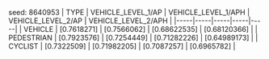 seed: 8640953
| TYPE | VEHICLE_LEVEL_1/AP | VEHICLE_LEVEL_1/APH | VEHICLE_LEVEL_2/AP | VEHICLE_LEVEL_2/APH |
|-----|-----|-----|-----|-----|
| VEHICLE | [0.7618271] | [0.7566062] | [0.68622535] | [0.68120366] |
| PEDESTRIAN | [0.7923576] | [0.7254449] | [0.71282226] | [0.64989173] |
| CYCLIST | [0.7322509] | [0.71982205] | [0.7087257] | [0.6965782] |
